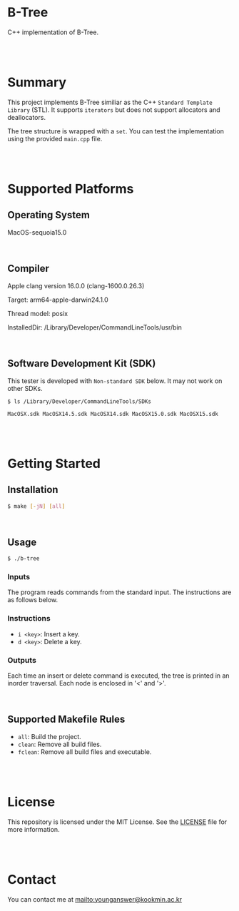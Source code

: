 # B-Tree

C++ implementation of B-Tree.

<br/>
<br/>

# Summary

This project implements B-Tree similiar as the C++ `Standard Template Library` (STL). It supports `iterators` but does not support allocators and deallocators.

The tree structure is wrapped with a `set`. You can test the implementation using the provided `main.cpp` file.

<br/>
<br/>

# Supported Platforms

## Operating System

MacOS-sequoia15.0

</br>

## Compiler

Apple clang version 16.0.0 (clang-1600.0.26.3)

Target: arm64-apple-darwin24.1.0

Thread model: posix

InstalledDir: /Library/Developer/CommandLineTools/usr/bin

</br>

## Software Development Kit (SDK)

This tester is developed with `Non-standard SDK` below. It may not work on other SDKs.

```
$ ls /Library/Developer/CommandLineTools/SDKs

MacOSX.sdk MacOSX14.5.sdk MacOSX14.sdk MacOSX15.0.sdk MacOSX15.sdk
```

</br>
</br>

# Getting Started

## Installation

```bash
$ make [-jN] [all]
```

</br>

## Usage

```bash
$ ./b-tree
```

### Inputs

The program reads commands from the standard input. The instructions are as follows below.

### Instructions

-   `i <key>`: Insert a key.
-   `d <key>`: Delete a key.

### Outputs

Each time an insert or delete command is executed, the tree is printed in an inorder traversal. Each node is enclosed in '<' and '>'.

</br>

## Supported Makefile Rules

-   `all`: Build the project.
-   `clean`: Remove all build files.
-   `fclean`: Remove all build files and executable.

<br/>
<br/>

# License

This repository is licensed under the MIT License. See the [LICENSE](LICENSE) file for more information.

<br/>
<br/>

# Contact

You can contact me at <mailto:younganswer@kookmin.ac.kr>
